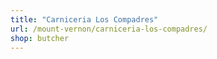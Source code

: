 ```yaml
---
title: "Carniceria Los Compadres"
url: /mount-vernon/carniceria-los-compadres/
shop: butcher
---
```


